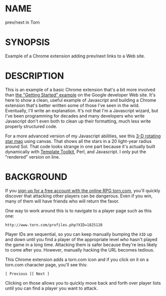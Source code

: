 # NAME

prev/next in Torn

# SYNOPSIS

Example of a Chrome extension adding prev/next links to a Web site.

# DESCRIPTION

This is an example of a basic Chrome extension that's a bit more involved than
[the "Getting Started"
example](http://developer.chrome.com/extensions/getstarted.html) on the Google
developer Web site. It's here to show a clean, useful example of Javascript
and building a Chrome extension that's better written some of those I've seen
in the wild. Eventually, I'll write an explanation. It's not that I'm a
Javascript wizard, but I've been programming for decades and many developers
who write Javascript don't even both to clean up their formatting, much less
write properly structured code.

For a more advanced version of my Javascript abilities, see this [3-D rotating
star map](http://jsfiddle.net/Ovid/ALMZD/1/) using canvas. That shows all the
stars in a 20 light-year radius around Sol. That code looks strange in one
part because it's actually built dynamically with [Template
Toolkit](http://www.template-toolkit.org/), Perl, and Javascript. I only put
the "rendered" version on line.

# BACKGROUND

If you [sign up for a free account with the online RPG
torn.com](http://www.torn.com/1825128), you'll quickly discover that attacking
other players can be dangerous. Even if you win, many of them will have
friends who will return the favor.

One way to work around this is to navigate to a player page such as this one:

    http://www.torn.com/profiles.php?XID=1825128

Player IDs are sequential, so you can keep manually bumping the `XID` up and
down until you find a player of the appropriate level who hasn't played the
game in a long time. Attacking them is safer because they're less likely to
come after you. However, manually hacking the URL becomes tedious.

This Chrome extension adds a torn.com icon and if you click on it on a
torn.com character page, you'll see this:

    [ Previous ][ Next ]

Clicking on those allows you to quickly move back and forth over player lists
until you can find a player you want to attack.
